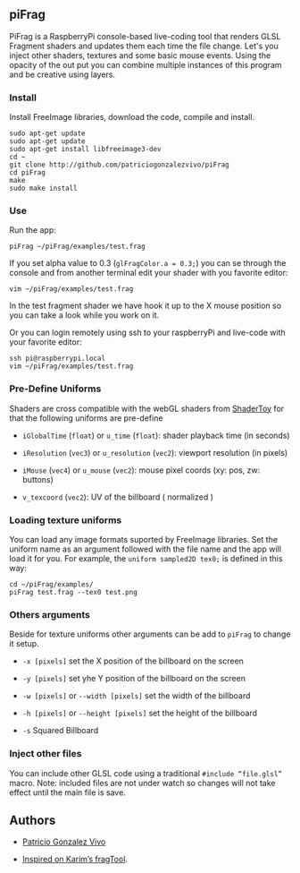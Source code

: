 ## piFrag

PiFrag is a RaspberryPi console-based live-coding tool that renders GLSL Fragment shaders and updates them each time the file change. Let's you inject other shaders, textures and some basic mouse events. Using the opacity of the out put you can combine multiple instances of this program and be creative using layers.

### Install

Install FreeImage libraries, download the code, compile and install.

```
sudo apt-get update
sudo apt-get update
sudo apt-get install libfreeimage3-dev
cd ~ 
git clone http://github.com/patriciogonzalezvivo/piFrag
cd piFrag
make
sudo make install
```

### Use

Run the app:

```
piFrag ~/piFrag/examples/test.frag
```

If you set alpha value to 0.3 (```glFragColor.a = 0.3;```) you can se through the console and from another terminal edit your shader with you favorite editor:

```
vim ~/piFrag/examples/test.frag
```

In the test fragment shader we have hook it up to the X mouse position so you can take a look while you work on it.

Or you can login remotely using ssh to your raspberryPi and live-code with your favorite editor:

```
ssh pi@raspberrypi.local
vim ~/piFrag/examples/test.frag
```

### Pre-Define Uniforms

Shaders are cross compatible with the webGL shaders from [ShaderToy](http://www.shadertoy.com) for that the following uniforms are pre-define

* ```iGlobalTime``` (```float```) or ```u_time``` (```float```): shader playback time (in seconds)

* ```iResolution``` (```vec3```) or ```u_resolution``` (```vec2```): viewport resolution (in pixels)

* ```iMouse``` (```vec4```) or ```u_mouse``` (```vec2```): mouse pixel coords (xy: pos, zw: buttons)

* ```v_texcoord``` (```vec2```): UV of the billboard ( normalized )

### Loading texture uniforms

You can load any image formats suported by FreeImage libraries. Set the uniform name as an argument followed with the file name and the app will load it for you. For example, the ```uniform sampled2D tex0;``` is defined in this way:

```
cd ~/piFrag/examples/
piFrag test.frag --tex0 test.png
```

### Others arguments

Beside for texture uniforms other arguments can be add to ```piFrag``` to change it setup.

* ```-x [pixels]``` set the X position of the billboard on the screen

* ```-y [pixels]``` set yhe Y position of the billboard on the screen

* ```-w [pixels]``` or ```--width [pixels]```  set the width of the billboard

* ```-h [pixels]``` or ```--height [pixels]``` set the height of the billboard

* ```-s``` Squared Billboard

### Inject other files

You can include other GLSL code using a traditional ```#include “file.glsl”``` macro. Note: included files are not under watch so changes will not take effect until the main file is save.

## Authors

* [Patricio Gonzalez Vivo](http://patriciogonzalezvivo.com/)

* [Inspired on Karim’s fragTool](https://github.com/karimnaaji/fragtool). 


